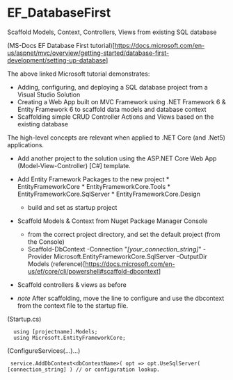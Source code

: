 # EF_DatabaseFirst
Scaffold Models, Context, Controllers, Views from existing SQL database

(MS-Docs EF Database First tutorial)[https://docs.microsoft.com/en-us/aspnet/mvc/overview/getting-started/database-first-development/setting-up-database]

The above linked Microsoft tutorial demonstrates:
  * Adding, configuring, and deploying a SQL database project from a Visual Studio Solution
  * Creating a Web App built on MVC Framework using .NET Framework 6 & Entity Framework 6 to scaffold data models and database context
  * Scaffolding simple CRUD Controller Actions and Views based on the existing database
  
The high-level concepts are relevant when applied to .NET Core (and .Net5) applications.
   * Add another project to the solution using the ASP.NET Core Web App (Model-View-Controller) [C#] template.
   * Add Entity Framework Packages to the new project
         * EntityFrameworkCore
         * EntityFrameworkCore.Tools
         * EntityFrameworkCore.SqlServer
         * EntityFrameworkCore.Design
      * build and set as startup project
   * Scaffold Models & Context from Nuget Package Manager Console
      * from the correct project directory, and set the default project (from the Console)
      * Scaffold-DbContext -Connection "_[your_connection_string]_" -Provider Microsoft.EntityFrameworkCore.SqlServer -OutputDir Models
        (reference)[https://docs.microsoft.com/en-us/ef/core/cli/powershell#scaffold-dbcontext]
   * Scaffold controllers & views as before
   
   * _note_ After scaffolding, move the line to configure and use the dbcontext from the context file to the startup file.
   
   (Startup.cs)
   
      using [projectname].Models;
      using Microsoft.EntityFrameworkCore;

  (ConfigureServices(...)...)
  
     service.AddDbContext<dbContextName>( opt => opt.UseSqlServer( [connection_string] ) // or configuration lookup.
